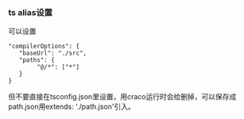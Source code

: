 ### ts alias设置

可以设置

    "compilerOptions": {
       "baseUrl": "./src",
       "paths": {
            "@/*": ["*"]
       }
    }

但不要直接在tsconfig.json里设置，用craco运行时会给删掉，可以保存成path.json用extends: './path.json'引入。